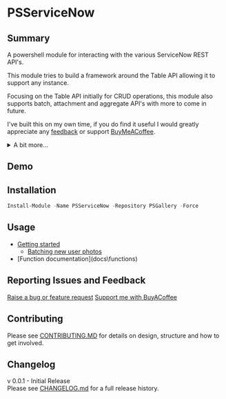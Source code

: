 # PSServiceNow

<!--
Link to PSGallery module / Badge
-->

## Summary
A powershell module for interacting with the various ServiceNow REST API's. 

This module tries to build a framework around the Table API allowing it to support any instance.

Focusing on the Table API initially for CRUD operations, this module also supports batch, attachment and aggregate API's with more to come in future.

I've built this on my own time, if you do find it useful I would greatly appreciate any [feedback](https://github.com/insomniacc/PSServiceNow/issues/new/choose) or support [BuyMeACoffee](https://www.buymeacoffee.com/insomniacc).

<details>
<summary>A bit more...</summary>
This is the first release of my first public module so please go easy 😀. As always, ensure you understand any scripts before you run them and make sure to do your own testing. If you do find any bugs, it's still early days, so please help me improve and [log an issue here](https://github.com/insomniacc/PSServiceNow/issues/new/choose) any and all feedback will also be appreciated.
  
I've worked for a few large orgs with vastly different implementations of Service-Now, some more out of the box, others heavily modified. Finding a suitable 'one size fits all' module was quite hard and I ended up building from scratch or improving existing modules in each case. Either way it was very time consuming. Some of the gallery modules out there I found either 1. very lacking in functionality or 2. licensed and locked behind a paywall. This repo is hopefully my solution to fill that gap.
</details>

## Demo

## Installation
```powershell
Install-Module -Name PSServiceNow -Repository PSGallery -Force
```
## Usage
- [Getting started](docs\GettingStarted.MD)
    - [Batching new user photos](docs\Batching_New_User_Photos.MD)
- [Function documentation](docs\functions\)

## Reporting Issues and Feedback
[Raise a bug or feature request](https://github.com/insomniacc/PSServiceNow/issues/new/choose) 
[Support me with BuyACoffee](https://www.buymeacoffee.com/insomniacc)

## Contributing
Please see [CONTRIBUTING.MD](CONTRIBUTING.MD) for details on design, structure and how to get involved.

## Changelog
v 0.0.1 - Initial Release  
Please see [CHANGELOG.md](CHANGELOG.md) for a full release history.